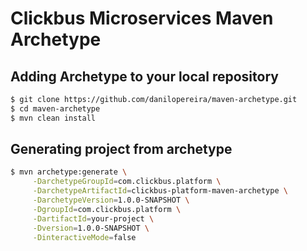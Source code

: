 # Clickbus Microservices Maven Archetype

## Adding Archetype to your local repository
```sh
$ git clone https://github.com/danilopereira/maven-archetype.git
$ cd maven-archetype
$ mvn clean install
```
## Generating project from archetype
```sh
$ mvn archetype:generate \
     -DarchetypeGroupId=com.clickbus.platform \
     -DarchetypeArtifactId=clickbus-platform-maven-archetype \
     -DarchetypeVersion=1.0.0-SNAPSHOT \
     -DgroupId=com.clickbus.platform \
     -DartifactId=your-project \
     -Dversion=1.0.0-SNAPSHOT \
     -DinteractiveMode=false
```
